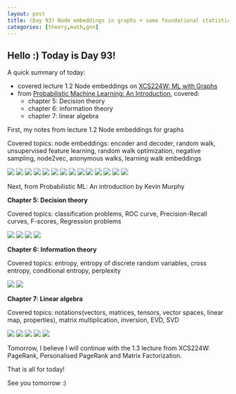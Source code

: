 ```yaml
---
layout: post
title: (Day 93) Node embeddings in graphs + some foundational statistics/math
categories: [theory,math,gnn]
---
```


## Hello :) Today is Day 93!
A quick summary of today:
* covered lecture 1.2 Node embeddings on [XCS224W: ML with Graphs](https://online.stanford.edu/courses/xcs224w-machine-learning-graphs)
* from [Probabilistic Machine Learning: An Introduction](https://probml.github.io/pml-book/book1.html), covered:
  * chapter 5: Decision theory
  * chapter 6: information theory
  * chapter 7: linear algebra

First, my notes from lecture 1.2 Node embeddings for graphs

Covered topics: node embeddings: encoder and decoder, random walk, unsupervised feature learning, random walk optimization, negative sampling, node2vec, anonymous walks, learning walk embeddings

![](https://blogger.googleusercontent.com/img/a/AVvXsEh4M-TcBoKeGMH1v8hC2q86EEsFMyCCqDWLuNINTpjBlktznUAmrDsoAdhSbkWEvhG6VKCr1DHTmB9M_kLsiYwLaN2qD1WBdRtlT4z2ogw4PypgbLIPGw4M4S1bOmj5rmlmTlNGEJK7BaQ3tLt_uiRQqSBFgRXxRt93wKTLbOS9ZoDVaGCwlUlNRhIOplyH)
![](https://blogger.googleusercontent.com/img/a/AVvXsEgY3oNlhyTowzJYvAYaWIy4qFbf8RKttSOLM6NejpsXsLzAXBpL9A9El6ERV4I9le6XpuxswdhqQI4R_JgYDbmbq3DaWQUhebRsVHWMpkMEK-m2Hd9J8kgxfwCSEfasgG2WpE7xGXyUUL5vXM5hGw3VP97NJchIR5Shtf7D7ZCsRq94-1HU3Q5HW-Kk5OPQ)
![](https://blogger.googleusercontent.com/img/a/AVvXsEgQW76S2K1I46iiA5bh8xszkBJQBZOsyvctApe3nRch_kS5oqFV-1B6zZkcc-rkC8293pMIiOoPwMNDadU4LyYceWe2OXF4GJ91I1NzwGuO8kWZsnb1kJ4mSFB8l7f26KnJxqKQ5QyqKY08Xr3khAeeBA0x30FOZnG9zHAxWV2-MDqyW-MLSZkwXbMhdqh0)
![](https://blogger.googleusercontent.com/img/a/AVvXsEi2xW2MHOXOiasFdNBvcYkXYPp8M7dodR134k_MVgSvJezOmm18rpyzlFZb9mRNFISJp85Jwi2zDG2Wo5IbCr3dTuLY2FTaGmIJiEQ8pLMfioy9GLQpKdwN-9GOVxGukDc6Kw-qETmXRXj9hQhiEqCX4OUwENOBgwBZ7dtnv0vDyZDa6i1a9pnLu1g9ZEn5)
![](https://blogger.googleusercontent.com/img/a/AVvXsEibG3TO5bfyJPLl80-UgWzoCs6sZMyJuvkAJDoH8gt9PEn3mU5N9uqjtVUAn4S1rJkmf3QJnhM0uc8XMAopDuK_cjDWArOUBLiJDEwXHOEaOQHZ8Ly95wQqJqx1Red7Lfy64JtWvsYnlC7cEz9yGEpwt-pqZyD5Cdzy5c4EN7G6zYfNZVLEbqwj8o5L5u6M)
![](https://blogger.googleusercontent.com/img/a/AVvXsEgLYb7BcCxhwuqTEFIXptzfPYHiQj1Z3s4Tklm7dS4KtqRZg5lVHPxqEF0idUqY_O2cXqmLv7h6u120uS0ZS5hrlOr9ipU1-d71ohBisfZTYZlFV16_4XgnETz0VTro8WU-TowO20J2rL1vZh4HQgh-nuzwQ_GaR6_rUw3st3iAdK7BUZC9OCBuoe6-umZW)
![](https://blogger.googleusercontent.com/img/a/AVvXsEjjADVpU7HHDQjOka4iNbpL0f9KVezyksmAxsvTwKygJCVlvoT16XrIKTpko3uXqMeoj_d_hLRW7iISZpPHJnmDrlCPdjUsH-izHyljK3AWWILHMRtq4owLuWjyTYZVwvPHPp_QsGYov-LL6VqC7aFCKpfK_YA5mjew-5CONcOqe-aKTJn5kl6LuL8l9L-C)
![](https://blogger.googleusercontent.com/img/a/AVvXsEgsZpZ0vqcgG1KQj1x8Du3rGsSDZQlo8o7ygEgEWPVtSQErjDKuWX1vC1cnWOcPGKHMkdAee_HpXkH5eKA9MXRRqa00Ob4BC8OEyEJ8_chmpsozRBT6Gw3K5cwDFmUbJ7DKdqWpnyWzB-TYs2FbotKkOr6SheFnhZD8KGF2YT1rlN_YgbZ7PqboVVYOB5Lc)
![](https://blogger.googleusercontent.com/img/a/AVvXsEjFJA_A96P2wOl5QGCp04ahwUX4tL4g20LRL_iw6OURw075V_ix7VFY2AJMExuXWXoj_ydJhMg1npdl2NI7o_AMlZprBUL0Vj3wApK8oaFmL35_8-z0prgjX0FLkrsNsIUzZm1AbF5l3JIuNKSXVsLBeXPqCtLW5eUDjX5n3mqRSM3gG5dZToHYJe0Wvtkw)
![](https://blogger.googleusercontent.com/img/a/AVvXsEhHGviDTmZpDcg3AIcLD9xRk0jp5ZRvqQDB5Yzk5f2ykfXM-zvK8RB-6UQknyddijTmnznPWf0ijiUtlNestfg1AFRjA9RKWIBEiKZvhHaMH9xuE6PdyepmpsiXJ_fODQ9wbCfTYqvlrQXfi19Va2Dnigy6DG4DGhY4rDp7f-HIsOTiU4ooCLFkolaYSRs1)
![](https://blogger.googleusercontent.com/img/a/AVvXsEjTiF5tyV0am8drN1epoNe79nUQu9GgJBs5TPg-yycjgvNHCgqYKLbkp3QR17Lwlzzr9rlNzDePP86H24hbDKqghqEq-X8u_18TVriJhrhgoYr4VwhnPLXSycfqFXssba80jmcL2vjTaynkPVdECmQTp5l-KfeeHBlP26lajYlnbtXt94KojORt9CU96rcM)
![](https://blogger.googleusercontent.com/img/a/AVvXsEgjSB3j_emPsercui8EXo6ec42FbxzGGoomQekK1_jy3b8_B09WpgGWZud9aPxn9aj39KbpDgDdnwT1xf9wOq-rCJtVE-UYNY4I7SZ1R2KMlJXdVAQlwqV_ASVfZ7MksDWO7aJKDDkpRnPr1EeONf7SCpAk_Jm2lzXuzQgf2SMuCyVgzG6vWT0TloryzY5t)
![](https://blogger.googleusercontent.com/img/a/AVvXsEiWiSop26Aj2ctWZg0riUIaObsBUpJMOfJdWDp74bstYBqn806tTVdiiubPO1b8Tq0el9NQuHHDk6YO91e8QE0xTqWumOpQVZkl1PMhkXJz30szRLuejlGPHtwsUl7c0Mq6Ld27RfvTryuAYxq9-RZ9gxB7tvuaJpaRYztbCMEL57dVxfN7FT4DHONIZIWn)
![](https://blogger.googleusercontent.com/img/a/AVvXsEjuhSuaTFi1oRtZoM9MgeoIzVdkrXYFHU5jJEtxJUf1s3wEsubMDbyXHXUOxJnGKxUVivSMvYcIprLCxx_xocadZC6A-KdtBzp0_59ex6oOUkgXRssUJOtje9BuaRWz7haN2HUom0hj7i9f2_K_BaQHvZ0qNzGJ7CUFFZPIO2-YPxYiIJwwyCUN4obloEwZ)

Next, from Probabilistic ML: An introduction by Kevin Murphy

**Chapter 5: Decision theory**

Covered topics: classification problems, ROC curve, Precision-Recall curves, F-scores, Regression problems

![](https://blogger.googleusercontent.com/img/a/AVvXsEg1ctlbY6LpTUc7VOTBqVXchmWlWR97YUeU5Qvp_vBAbwBJo8IPUqpf-CJV_7JXz2xAOy9_Kx1GLJ8Sk8ezzJor5Pt9mfjFMOChnX5KHcdVzIBwDBVrWHrPUZomsvbl6RR6cScbNA5W3IpqXgu2Yg-a45n5vN1CjBCoJ8GjZVmKbKrFEdxv6PTelx2afxBl)
![](https://blogger.googleusercontent.com/img/a/AVvXsEg0IwtHDQvMdR4rr2hJ6i_kFvL1uTWVkCiZE9ASHHaE3cmfZhbEsKeNhZfl5zE8vP7nwP5Xcx0FfXysbAsLYbZSSaE_DEqG19oufeQQoyP3D-ReEbJvJuU83Qgu8mJqvZ-CD7s8nDDxQ7lQrpix-wrPmTLR5joGsZjj28Yrzp0jjS2f56tLjswn8iUGJTi4)
![](https://blogger.googleusercontent.com/img/a/AVvXsEj63OF9wz--AH7JdeUIlRMaio5OGwCCLWSVXMn8y-WsOnzFNvh_tBV6DaH_ycaiM6feN4YRJlIqAgLx0qDMf-PIhMAqnjZAeg4x9CiS21dgpzr6xoUBByCWacz_QPIa-VfHT4oP-ko9cUSkEniq6ESapo6wB0YAdDdxcIYaFILiIt_8LCKrID9IWVlEqYyu)
![](https://blogger.googleusercontent.com/img/a/AVvXsEgHI_stjjk49aLPoYQGZnADo-hMOIFHyXX6Fta2aqc3Cx8lUIhrWe_wcUghDh37am4P9oYE-7mH8PTQ5tptns4CPluSbPj2XMVkYRuzXDO5Ig-qgbo97sBtoqrqYgdwm8vGKIEu4WiXb8PdUiCaCFOXCyfDATRmCtKqn-slQ-m23uubTCwzGkxo6ZgvVq0U)

**Chapter 6: Information theory**

Covered topics: entropy, entropy of discrete random variables, cross entropy, conditional entropy, perplexity

![](https://blogger.googleusercontent.com/img/a/AVvXsEhgbqRK-o4QGQ0Cr8ex4ItTPCumSr4AEjhQT8hwSj3rfytEzIivGx9CJggDhPQb91_UwedQ5nKk-UR1RL66YrU0xkH2b22iX5szQS-NkWQ98245_zq9IJXOhlTG6oDdgWiOymQfqpEkce4v9MvE4lxDqN98UWq6TeruR4oGE3lql7vtPgUdwhs0NR0rAOog)
![](https://blogger.googleusercontent.com/img/a/AVvXsEhap-Nz4xr2FuszsEVc9IdfpwKO2_BLX7P-alRlNiBkmExj1VpzhvLRM8qi4llQFlv8By5pYdkwz02P7rxEvGwfWlwqD_OMJi2jvVOiIJzVD5IYEZkHI4uDQxCq4C_y4u57isvS3BGdk0zKy5m6V98pRvLJXopQQm-lLO2Qdj0WHP7O7i9FZSLYMrdyGAre)

**Chapter 7: Linear algebra**

Covered topics: notations(vectors, matrices, tensors, vector spaces, linear map, properties), matrix multiplication, inversion, EVD, SVD

![](https://blogger.googleusercontent.com/img/a/AVvXsEi7pNdAUDwbsAtHkxtJBncPUBUaoGBAcFyDOKR_bn8tUCXNvaqY3SFO8UbfPmRqGQ8NtObpjf5Ap_hCOSjSuW55RGxhRqvWw_SlnKbCURAg0QM0djjSXozBzTbWuq9BWTnDehB1kjik95D74_W2gDdoKZUCm2iEWbk0Tysi4v3wDPV4oMFfKX0iKopbTmQP)
![](https://blogger.googleusercontent.com/img/a/AVvXsEiCFHClBsh_sVEGotf294K2gGy7XgIU9fP9_xHsslR73ENQEl0sZ8noAVb1ZjMKNC3fD_bbwC1pXdEDYYEWcLm2j8WEhd9Yib8D0a3YwNdpX9XPYXMNPtbrxtLg8dNTBesXA8z1mnFq7k8ccGVnSNKYt2d7n4vHAXzL9E4n-9pFu4GO4IITjZpYS8I8fvCX)
![](https://blogger.googleusercontent.com/img/a/AVvXsEi1oElkTyq2-lqjIEbqy2SJE2Umra4sBBwZZzuFOjeaIaQEdJ-8Uv2-ZRYcNAolkNmGn3pxAC_WlD2bXlOqZQjoTSLl4xX6ZGmev4MWH9QZt5wA1ZvVej6qpdwvwz6rbrUQGmZFfBsNfbFqn6BKtZUhlAYfOvkArdhR_8pyFnAdxCwMj60fO4fhmjrhPYIs)
![](https://blogger.googleusercontent.com/img/a/AVvXsEjgwjX0oB1Zxt7JSNNmiorMgGfWQLiLX7OqnM-__EUzcVo_kEo18OQSBfZ616q-DbHvr8rCvR1QSLJaoedRLsoF_OieEtB43CV0elS_IaONH2Tctc3TC8ejrZKtHZUm9YY_0YAZet5bscfcF8tj9eApzV106aU7E1ekKyDhJAX5xQCzpWkbQ53a5gupVoww)
![](https://blogger.googleusercontent.com/img/a/AVvXsEg9DKDLMUD5LmB-tXhWAXIfXXZ3UqivtyEND3po2U0jljyrvxmUdvVtG8_kJHmPNxhlppyQ58gFCIibogiYBdOmIulR_usHff17AUc5SRxRTeCUUZfbLUjAVp32Zy9qgwxMkCNU0VftDsZAmFEhwHwosu6V7Qc2zcOBALLK-uc6Yp7C1TU3v-JEpemKbKIn)

Tomorrow, I believe I will continue with the 1.3 lecture from XCS224W: PageRank, Personalised PageRank and Matrix Factorization.


That is all for today!

See you tomorrow :)
